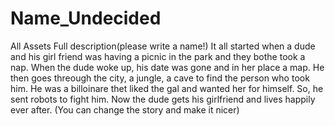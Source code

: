 # Name_Undecided
All Assets
Full description(please write a name!)
  It all started when a dude and his girl friend was having a picnic in the park and they bothe took a nap. When the dude woke up, his date was gone and in her place a map. He then goes threough the city, a jungle, a cave to find the person who took him. He was a billoinare thet liked the gal and wanted her for himself. So, he sent robots to fight him. Now the dude gets his girlfriend and lives happily ever after.
(You can change the story and make it nicer)

